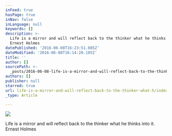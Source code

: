 ```yaml
---
inFeed: true
hasPage: true
inNav: false
inLanguage: null
keywords: []
description: >-
  Life is a mirror and will reflect back to the thinker what he thinks into it.
  Ernest Holmes
datePublished: '2016-06-08T16:23:51.085Z'
dateModified: '2016-06-08T16:14:20.105Z'
title: ''
author: []
sourcePath: >-
  _posts/2016-06-08-life-is-a-mirror-and-will-reflect-back-to-the-thinker-what-h.md
authors: []
publisher: null
starred: true
url: life-is-a-mirror-and-will-reflect-back-to-the-thinker-what-h/index.html
_type: Article

---
```

![](https://the-grid-user-content.s3-us-west-2.amazonaws.com/b5cc74d2-42a8-43d8-b13f-b425d67fc70e.jpg)

Life is a mirror and will reflect back to the thinker what he thinks into it.   
Ernest Holmes